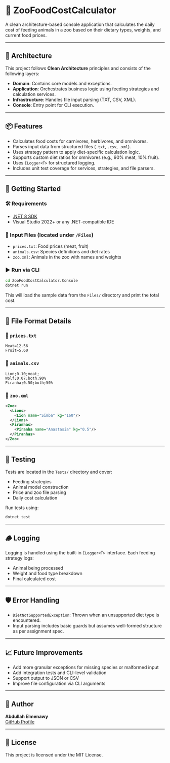 # 🦁 ZooFoodCostCalculator

A clean architecture-based console application that calculates the daily cost of feeding animals in a zoo based on their dietary types, weights, and current food prices.

---

## 📐 Architecture

This project follows **Clean Architecture** principles and consists of the following layers:

- **Domain**: Contains core models and exceptions.
- **Application**: Orchestrates business logic using feeding strategies and calculation services.
- **Infrastructure**: Handles file input parsing (TXT, CSV, XML).
- **Console**: Entry point for CLI execution.

---

## 📦 Features

- Calculates food costs for carnivores, herbivores, and omnivores.
- Parses input data from structured files (`.txt`, `.csv`, `.xml`).
- Uses strategy pattern to apply diet-specific calculation logic.
- Supports custom diet ratios for omnivores (e.g., 90% meat, 10% fruit).
- Uses `ILogger<T>` for structured logging.
- Includes unit test coverage for services, strategies, and file parsers.

---

## 🚀 Getting Started

### 🛠 Requirements

- [.NET 8 SDK](https://dotnet.microsoft.com/en-us/download/dotnet/8.0)
- Visual Studio 2022+ or any .NET-compatible IDE

### 📁 Input Files (located under `/Files`)

- `prices.txt`: Food prices (meat, fruit)
- `animals.csv`: Species definitions and diet rates
- `zoo.xml`: Animals in the zoo with names and weights

### ▶️ Run via CLI

```bash
cd ZooFoodCostCalculator.Console
dotnet run
```

This will load the sample data from the `Files/` directory and print the total cost.

---

## 📂 File Format Details

### 🧾 `prices.txt`

```text
Meat=12.56
Fruit=5.60
```

### 🧾 `animals.csv`

```csv
Lion;0.10;meat;
Wolf;0.07;both;90%
Piranha;0.50;both;50%
```

### 🧾 `zoo.xml`

```xml
<Zoo>
  <Lions>
    <Lion name="Simba" kg="160"/>
  </Lions>
  <Piranhas>
    <Piranha name="Anastasia" kg="0.5"/>
  </Piranhas>
</Zoo>
```

---

## 🧪 Testing

Tests are located in the `Tests/` directory and cover:

- Feeding strategies
- Animal model construction
- Price and zoo file parsing
- Daily cost calculation

Run tests using:

```bash
dotnet test
```

---

## 🪵 Logging

Logging is handled using the built-in `ILogger<T>` interface. Each feeding strategy logs:

- Animal being processed
- Weight and food type breakdown
- Final calculated cost

---

## 🛡 Error Handling

- `DietNotSupportedException`: Thrown when an unsupported diet type is encountered.
- Input parsing includes basic guards but assumes well-formed structure as per assignment spec.

---

## 📈 Future Improvements

- Add more granular exceptions for missing species or malformed input
- Add integration tests and CLI-level validation
- Support output to JSON or CSV
- Improve file configuration via CLI arguments

---

## 👤 Author

**Abdullah Elmenawy**  
[GitHub Profile](https://github.com/abdullah-elmenawy)

---

## 📄 License

This project is licensed under the MIT License.
